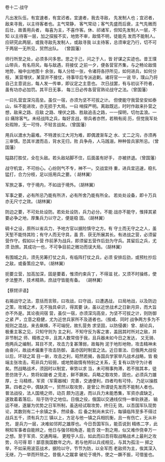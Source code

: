 <font face=微软雅黑>
    

卷十二·战守
 
 凡出发队伍，有宜速者，有宜迟者。宜速者，我去寻敌，
先发制人也；宜迟者，敌来寻我，以主待客者也。主气常静，
客气常动；客气先盛而后衰，主气先微而后壮，故善用兵者，
每喜为主，不喜作客。休、祁诸军，但知先发制人一层，不知
以主待客一层，加之探报不实，地势不审，敌情不明，徒能先
发而不能制人。应研究此两层，或我寻敌先发制人，或敌寻我
以主待客，总须审定乃行，切不可于两层一无所见，贸然出队。
（曾国藩）
 
 师行所至之处，必须多问多思。思之于己，问之于人，皆
好谋之实迹也。昔王璞山带兵，有名将风，每与敌遇，将接仗
之前一夕，便各营官齐集，与之畅论敌情地势，袖中出地图十
余张，每人分给一张，令诸将各抒所见，如何进兵，如何分枝，
某营埋伏，某营并不接仗，待事毕后专派追剿。诸将官一一说
毕，璞山乃将自己主意说出，每人发一传单，即议定之主意也。
次日战罢，有与初议不符者，虽有功亦必加罚。其平日无事，
每三日必传各营官熟论战守之法。（曾国藩）
 
 一曰扎营宜深沟高垒。虽仅一宿，亦须为坚不可拔之计。
但使能守我营垒安如泰山，纵不能进攻，亦无损于大局。一曰
哨探严明。离敌既远，时时作敌来扑营之想，敌来之路、应敌
之路、埋伏之路、胜敌追击之路，一一探明，切勿孟浪。一曰
痛除客气。未经战阵之兵，每好言战，带兵者亦然，若稍有阅
历，但觉我军处处瑕隙，无一可恃，不轻言战矣。（曾国藩）
 
 用兵以渡水为最难。不特渡长江大河为难，即偶渡渐车之
水、丈二之沟，亦须再三审慎。恐其半渡而击，背水无归，败
兵争舟，人马践溺，种种皆兵家所忌。（曾国藩）
 
 隘路打胜仗，全在头敌。若头敌站脚不住，后面虽有好手，
亦被挤退。（曾国藩）
 
 战守机宜，不可纷心。心纷则气不专，神不一。交战宜持
重，进兵宜迅速，稳扎猛打，合力分枝，足以括用兵之要。（
胡林翼）
 
 军旅之事，守于境内，不如战于境外。（胡林翼）
 
 军事之要，必有所忌乃能有所济，必有所舍乃能有所全。
若处处设备，即十万兵亦无尺寸之效。（胡林翼）
 
 防边之要，不可处处设防。若处处设防，兵力必分。不能
战亦不能守，惟择其紧要必争之地，厚集兵力以守之，便是稳
固。（胡林翼）
 
 碉卡之设，原所以省兵力，予地方官以据险慎守之方。有
守土而无守之之人，虽天堑不能恃其险；有守人而无守具，虽
贲、获无所展其长。有进战之营，必须留营作守。假如以十营
作前茅为战兵，即须留五营作后劲为守兵。其留后之兵，尤须
劲旅。其成功一也，不可争目前之微功而误大局。（胡林翼）
 
 有围城之兵，须先另筹打仗之兵，有临阵打仗之兵，必须
安排后劲，或预杜抄后之敌，或备策应之举。（胡林翼）
 
 扼要立营，加高加深，固是要着，惟须约束兵丁，不得滋
扰，又须不时操练，使步法整齐，技术精熟，庶战守皆能有备。
（胡林翼）
 
 【蔡锷评语】
 
 右揭战守之法，意括而言赅，曰攻战，曰守战，曰遭遇战，
曰局地战，以及防边之策，攻城之术，无不独具卓识，得其要
诀，虽以近世战术之日新月异，而大旨亦不外是。其论夜间宿
营，虽仅一宿，亦须深沟高垒，为坚不可拔之计，则防御之紧
严，立意之稳健，尤为近世兵家所不及道者也。（按咸、同时
战争两方多为不规则之混战，来去飙倏，不可端倪，故扎营务
求坚固，以防侵袭）曾、胡论兵，极重主客之见，只知守则为
主之利，不知守反为客之害，盖因其时所对之敌，并非节制之
师、精练之卒，且其人数常倍于我，且兵器未如今日之发达，
又无骑、炮两兵之编制，耳目不灵，攻击力复甚薄弱，故每拘
泥于地形地物，攻击精神未由奋兴，故战术偏重于攻击防御，
盖亦因时制宜之法。近日普法、日俄两大战役以后，环球之耳
目一新，攻击之利，昭然若揭，各国兵学家举凡战术战略，皆
极端主张攻击。苟非兵力较弱，或地势敌情有特别之关系，无
复有以防守为计者矣。然战略战术，须因时以制宜，审势以求
当，未可稍事拘滞，若不揣其本，徒思仿效于人，势将如跛者
之竞走，鲜不蹶矣。兵略之取攻势，固也，必须兵力雄厚，士
马精练，军资（军需器械）完善，交通便利，四者均有可恃，
乃足以操胜算。四者之中，偶缺其一，贸然以取攻势，是曾公
所谓徒先发而不能制人者也。普法战役，法人国境之师，动员
颇为迅速，而以兵力未能悉集，军资亦虞缺乏，遂致着着落后，
陷于防守之地位。日俄之役，俄国以交通线仅恃一单轨铁道，
输运不继，遂屡为优势之日军所制，虽迭经试取攻势，终归无
效。以吾国军队现势论，其数则有二十余镇之多，然续备、后
备之制尚未实行，每镇临阵至多不得过战兵五千，须有兵力三
镇以上，方足与他一镇之兵相抗衡，且一有伤亡，无从补充，
是兵力一层，决难如邻邦之雄厚也。今日吾国军队，能否说到
精练二字，此稍知军事者自能辨之，他日与强邻相角逐，能否
效一割之用，似又难作侥幸万一之想。至于军资、交通两端，
更瞠乎人后，如此而曰吾将取战略战术上最利之攻势，乌可得
耶！鄙意我国数年之内，若与他邦以兵戎相见，与其为孤注一
掷之举，不如采用波亚战术，据险以守，节节为防，以全军而
老敌师为主，俟其深入无继，乃一举而歼除之。昔俄人之蹴拿
破伦于境外，使之一蹶不振，可借鉴也。
    
</font>
